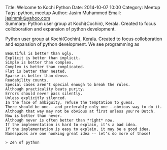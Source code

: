 Title: Welcome to Kochi Python
Date: 2014-10-07 10:00 
Category: Meetup
Tags: python, meetup 
Author: Jasim Muhammed
Email: jasimmk@yahoo.com  
Summary: Python user group at Kochi(Cochin), Kerala. Created to focus colloboration and expansion of python development.

Python user group at Kochi(Cochin), Kerala. Created to focus colloboration and expansion of python development. We see programming as 


```
Beautiful is better than ugly.
Explicit is better than implicit.
Simple is better than complex.
Complex is better than complicated.
Flat is better than nested.
Sparse is better than dense.
Readability counts.
Special cases aren't special enough to break the rules.
Although practicality beats purity.
Errors should never pass silently.
Unless explicitly silenced.
In the face of ambiguity, refuse the temptation to guess.
There should be one-- and preferably only one --obvious way to do it.
Although that way may not be obvious at first unless you're Dutch.
Now is better than never.
Although never is often better than *right* now.
If the implementation is hard to explain, it's a bad idea.
If the implementation is easy to explain, it may be a good idea.
Namespaces are one honking great idea -- let's do more of those!

> Zen of python
```
    
